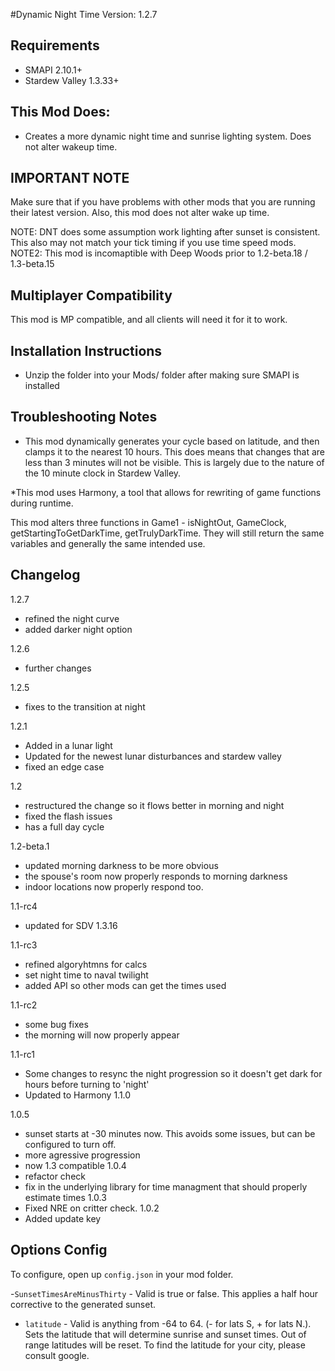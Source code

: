 ﻿#Dynamic Night Time
Version: 1.2.7

## Requirements
- SMAPI 2.10.1+
- Stardew Valley 1.3.33+

## This Mod Does:
- Creates a more dynamic night time and sunrise lighting system. Does not alter wakeup time.


## IMPORTANT NOTE

Make sure that if you have problems with other mods that you are running their latest version.  Also, this mod does not alter wake up time. 

NOTE: DNT does some assumption work lighting after sunset is consistent. This also may not match your tick timing if you use time speed mods.
NOTE2: This mod is incomaptible with Deep Woods prior to 1.2-beta.18 / 1.3-beta.15

## Multiplayer Compatibility
This mod is MP compatible, and all clients will need it for it to work.

## Installation Instructions
- Unzip the folder into your Mods/ folder after making sure SMAPI is installed

## Troubleshooting Notes

* This mod dynamically generates your cycle based on latitude, and then clamps it to the nearest 10  hours. This does means that changes that are less than 3 minutes will not be visible. This is largely due to the nature of the 10 minute clock in Stardew Valley.

*This mod uses Harmony, a tool that allows for rewriting of game functions during runtime.

This mod alters three functions in Game1 - isNightOut, GameClock, getStartingToGetDarkTime, getTrulyDarkTime. They will still return the same variables and generally the same intended use.

## Changelog
1.2.7
  - refined the night curve
  - added darker night option

1.2.6
 - further changes
 
1.2.5
 - fixes to the transition at night

1.2.1
 - Added in a lunar light
 - Updated for the newest lunar disturbances and stardew valley
 - fixed an edge case

1.2 
 - restructured the change so it flows better in morning and night
 - fixed the flash issues
 - has a full day cycle

1.2-beta.1
 - updated morning darkness to be more obvious
 - the spouse's room now properly responds to morning darkness
 - indoor locations now properly respond too.

1.1-rc4
 - updated for SDV 1.3.16

1.1-rc3
 - refined algoryhtmns for calcs
 - set night time to naval twilight
 - added API so other mods can get the times used

1.1-rc2
 - some bug fixes
 - the morning will now properly appear

1.1-rc1
- Some changes to resync the night progression so it doesn't get dark for hours before turning to 'night'
- Updated to Harmony 1.1.0

1.0.5
 - sunset starts at -30 minutes now. This avoids some issues, but can be configured to turn off.
 - more agressive progression
 - now 1.3 compatible
1.0.4
 - refactor check
 - fix in the underlying library for time managment that should properly estimate times
1.0.3
 - Fixed NRE on critter check.
1.0.2
 - Added update key

## Options Config
To configure, open up `config.json` in your mod folder.

-`SunsetTimesAreMinusThirty` - Valid is true or false. This applies a half hour corrective to the generated sunset.

- `latitude` - Valid is anything from -64 to 64. (- for lats S, + for lats N.). Sets the latitude that will determine sunrise and sunset times. Out of range latitudes will be reset. To find the latitude for your city, please consult google.